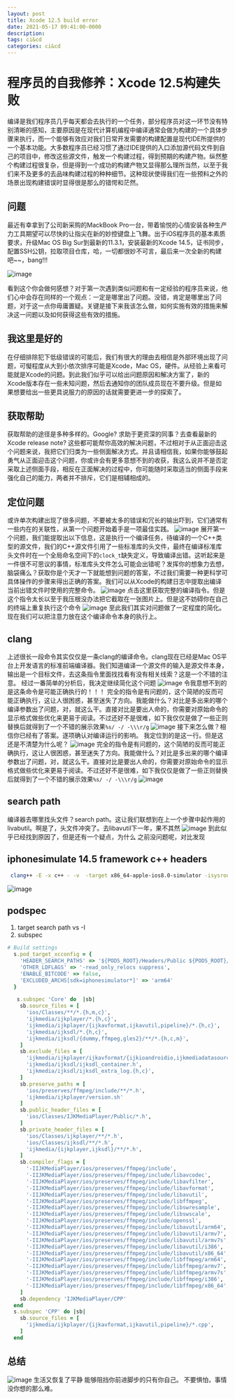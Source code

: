 ```yaml
---
layout: post
title: Xcode 12.5 build error
date: 2021-05-17 09:41:00-0000
description:
tags: ci&cd
categories: ci&cd
---
```


# 程序员的自我修养：Xcode 12.5构建失败

编译是我们程序员几乎每天都会去执行的一个任务，部分程序员对这一环节没有特别清晰的感知，主要原因是在现代计算机编程中编译通常会做为构建的一个具体步骤来执行，而一个能够有效应对我们日常开发需要的构建配置是现代IDE所提供的一个基本功能。大多数程序员已经习惯了通过IDE提供的入口添加源代码文件到自己的项目中，修改这些源文件，触发一个构建过程，得到预期的构建产物。纵然整个构建过程很复杂，但是得到一个成功的构建产物又显得那么理所当然，以至于我们来不及更多的去品味构建过程的种种细节。这种现状使得我们在一些预料之外的场景出现构建错误时显得很是那么的错愕和茫然。

## 问题

最近有幸拿到了公司新采购的MackBook Pro一台，带着愉悦的心情安装各种生产力工具期望可以尽快的让指尖在新的妙控键盘上飞舞。出于iOS程序员的基本素质要求，升级Mac OS Big Sur到最新的11.3.1，安装最新的Xcode 14.5，证书同步，配置SSH公钥，拉取项目仓库，哈，一切都很妙不可言，最后来一次全新的构建吧~~，bang!!!

![image](https://user-images.githubusercontent.com/25997299/118444924-5b16f600-b720-11eb-9228-60a725437ba8.png)

看到这个你会做何感想？对于第一次遇到类似问题和有一定经验的程序员来说，他们心中会存在同样的一个观点：一定是哪里出了问题。没错，肯定是哪里出了问题，对于这一点你毋庸置疑。关键是接下来我该怎么做，如何实施有效的措施来解决这一问题以及如何获得这些有效的措施。

## 我这里是好的

在仔细排除犯下低级错误的可能后，我们有很大的理由去相信是外部环境出现了问题，可懝程度从大到小依次排序可能是Xcode，Mac OS，硬件。从经验上来看可能就是Xcode的问题。到此我们似乎可以给出问题原因和解决方案了，新的Xcode版本存在一些未知问题，然后去通知你的团队成员现在不要升级。但是如果想要给出一些更具说服力的原因的话就需要更进一步的探索了。

## 获取帮助

获取帮助的途径是多种多样的。Google? 求助于更资深的同事？去查看最新的Xcode release note? 这些都可能帮你高效的解决问题，不过相对于从正面迎击这个问题来说，我把它们归类为一些侧面解决方式。并且请相信我，如果你能够鼓起勇气从正面迎击这个问题，你或许会有更多意想不到的收获，我这么说并不是否定采取上述侧面手段，相反在正面解决的过程中，你可能随时采取适当的侧面手段来强化自己的能力，两者并不排斥，它们是相辅相成的。

## 定位问题

或许单次构建出现了很多问题，不要被太多的错误和冗长的输出吓到，它们通常有一些内在的关联性，从第一个问题开始着手是一项最佳实践。
![image](https://user-images.githubusercontent.com/25997299/118606801-66ceef00-b7ea-11eb-95ae-245dd8eb5b79.png)
展开第一个问题，我们能提取出以下信息，这是执行一个编译任务，待编译的一个C++类型的源文件，我们的C++源文件引用了一些标准库的头文件，最终在编译标准库头文件时在一个全局命名空间下的`clock_t`缺失定义，导致编译出错。这听起来是一件很不可思议的事情，标准库头文件怎么可能会出错呢？发挥你的想象力去想，脑袋痛么？获取你是个天才一下就能想到问题的答案，不过我们需要一种更科学可具体操作的步骤来得出正确的答案。我们可以从Xcode的构建日志中提取出编译当前出错文件时使用的完整命令。
![image](https://user-images.githubusercontent.com/25997299/118607923-b82bae00-b7eb-11eb-9dad-1c9f9742794b.png)
点击这里获取完整的编译指令。但是这个指令太长以至于我压根没办法把它截取在一张图片上。但是这不妨碍你在自己的终端上重复执行这个命令
![image](https://user-images.githubusercontent.com/25997299/118608520-5c155980-b7ec-11eb-94df-589dddf743ff.png)
至此我们其实对问题做了一定程度的简化。现在我们可以把注意力放在这个编译命令本身的执行上。

## clang

上述很长一段命令其实仅仅是一条clang的编译命令。clang现在已经是Mac OS平台上开发语言的标准前端编译器。我们知道编译一个源文件的输入是源文件本身，输出是一个目标文件，去这条指令里面找找看有没有相关线索？这是一个不错的注意。
经过一番简单的分析后，我决定继续简化这个问题
![image](https://user-images.githubusercontent.com/25997299/118609512-67b55000-b7ed-11eb-90c7-560995a7bd71.png)
令我意想不到的是这条命令是可能正确执行的！！！
完全的指令是有问题的，这个简陋的反而可能正确执行，这让人很困惑，甚至迷失了方向。我能做什么？对比是多出来的哪个编译参数出了问题，对，就这么干。直接对比是要出人命的，你需要对原始命令的显示格式做些优化来更易于阅读。不过还好不是很难，如下我仅仅是做了一些正则替换后就得到了一个不错的展示效果`%s/ -/ -\\\r/g`
![image](https://user-images.githubusercontent.com/25997299/118610173-10fc4600-b7ee-11eb-884b-3a0f511e96fc.png)
接下来怎么做？相信你已经有了答案。逐项确认对编译运行的影响。
我定位到的是这一行。但是这还是不清楚为什么呢？
![image](https://user-images.githubusercontent.com/25997299/118611106-127a3e00-b7ef-11eb-947b-435ba5f3e039.png)
完全的指令是有问题的，这个简陋的反而可能正确执行，这让人很困惑，甚至迷失了方向。我能做什么？对比是多出来的哪个编译参数出了问题，对，就这么干。直接对比是要出人命的，你需要对原始命令的显示格式做些优化来更易于阅读。不过还好不是很难，如下我仅仅是做了一些正则替换后就得到了一个不错的展示效果`%s/ -/ -\\\r/g`
![image](https://user-images.githubusercontent.com/25997299/118612759-abf61f80-b7f0-11eb-83e9-ac7d2cb328f2.png)

## search path

编译器去哪里找头文件？search path。这让我们联想到在上一个步骤中起作用的livabutil。啊是了，头文件冲突了。去libavutil下一年，果不其然
![image](https://user-images.githubusercontent.com/25997299/118613352-422a4580-b7f1-11eb-931d-85c94700167e.png)
到此似乎已经找到原因了，但是还有一个疑点，为什么 之前没问题呢，对比发现

## iphonesimulate 14.5 framework c++ headers

```bash
 clang++ -E -x c++ - -v  -target x86_64-apple-ios8.0-simulator -isysroot /Applications/Xcode.app/Contents/Developer/Platforms/iPhoneSimulator.platform/Developer/SDKs/iPhoneSimulator14.5.sdk
```

![image](https://user-images.githubusercontent.com/25997299/118615049-ecef3380-b7f2-11eb-9770-040ae8eb9114.png)

## podspec

1. target search path vs -I
2. subspec

```ruby
# Build settings
  s.pod_target_xcconfig = {
    'HEADER_SEARCH_PATHS' => '${PODS_ROOT}/Headers/Public ${PODS_ROOT}/Headers/Private ${PODS_ROOT}/Headers/Public/IJKMediaPlayer ${PODS_ROOT}/Headers/Private/IJKMediaPlayer ${PODS_ROOT}/IJKMediaPlayer/ijkmedia/** ${PODS_ROOT}/IJKMediaPlayer/ios/Classes/** ${PODS_ROOT}/IJKMediaPlayer/ios/preserves/ffmpeg/include/** ${PODS_ROOT}/../../../ijkmedia/** ${PODS_ROOT}/../../../ios/Classes/** ${PODS_ROOT}/../../../ios/preserves/ffmpeg/include/**',
    'OTHER_LDFLAGS' => '-read_only_relocs suppress',
    'ENABLE_BITCODE' => false,
    'EXCLUDED_ARCHS[sdk=iphonesimulator*]' => 'arm64'
  }
```

```ruby
   s.subspec 'Core' do  |sb|
    sb.source_files = [
      'ios/Classes/**/*.{h,m,c}',
      'ijkmedia/ijkplayer/*.{h,c}',
      'ijkmedia/ijkplayer/{ijkavformat,ijkavutil,pipeline}/*.{h,c}',
      'ijkmedia/ijksdl/*.{h,c}',
      'ijkmedia/ijksdl/{dummy,ffmpeg,gles2}/**/*.{h,c,m}',
    ]
    sb.exclude_files = [
      'ijkmedia/ijkplayer/ijkavformat/{ijkioandroidio,ijkmediadatasource}.c',
      'ijkmedia/ijksdl/ijksdl_container.h',
      'ijkmedia/ijksdl/ijksdl_extra_log.{h,c}',
    ]
    sb.preserve_paths = [
      'ios/preserves/ffmpeg/include/**/*.h',
      'ijkmedia/ijkplayer/version.sh'
    ]
    sb.public_header_files = [
      'ios/Classes/IJKMediaPlayer/Public/*.h',
    ]
    sb.private_header_files = [
      'ios/Classes/ijkplayer/**/*.h',
      'ios/Classes/ijksdl/**/*.h',
      'ijkmedia/{ijkplayer,ijksdl}/**/*.h',
    ]
    sb.compiler_flags = [
      '-IIJKMediaPlayer/ios/preserves/ffmpeg/include',
      '-IIJKMediaPlayer/ios/preserves/ffmpeg/include/libavcodec',
      '-IIJKMediaPlayer/ios/preserves/ffmpeg/include/libavfilter',
      '-IIJKMediaPlayer/ios/preserves/ffmpeg/include/libavformat',
      '-IIJKMediaPlayer/ios/preserves/ffmpeg/include/libavutil',
      '-IIJKMediaPlayer/ios/preserves/ffmpeg/include/libffmpeg',
      '-IIJKMediaPlayer/ios/preserves/ffmpeg/include/libswresample',
      '-IIJKMediaPlayer/ios/preserves/ffmpeg/include/libswscale',
      '-IIJKMediaPlayer/ios/preserves/ffmpeg/include/openssl',
      '-IIJKMediaPlayer/ios/preserves/ffmpeg/include/libavutil/arm64',
      '-IIJKMediaPlayer/ios/preserves/ffmpeg/include/libavutil/armv7',
      '-IIJKMediaPlayer/ios/preserves/ffmpeg/include/libavutil/armv7s',
      '-IIJKMediaPlayer/ios/preserves/ffmpeg/include/libavutil/i386',
      '-IIJKMediaPlayer/ios/preserves/ffmpeg/include/libavutil/x86_64',
      '-IIJKMediaPlayer/ios/preserves/ffmpeg/include/libffmpeg/arm64',
      '-IIJKMediaPlayer/ios/preserves/ffmpeg/include/libffmpeg/armv7',
      '-IIJKMediaPlayer/ios/preserves/ffmpeg/include/libffmpeg/armv7s',
      '-IIJKMediaPlayer/ios/preserves/ffmpeg/include/libffmpeg/i386',
      '-IIJKMediaPlayer/ios/preserves/ffmpeg/include/libffmpeg/x86_64',
    ]
    sb.dependency 'IJKMediaPlayer/CPP'
  end
  s.subspec 'CPP' do |sb|
    sb.source_files = [
      'ijkmedia/ijkplayer/{ijkavformat,ijkavutil,pipeline}/*.cpp',
    ]
  end
```

## 总结

![image](https://user-images.githubusercontent.com/25997299/118618479-3d1bc500-b7f6-11eb-8057-12b71b7645cf.png)
生活又恢复了平静
能够阻挡你前进脚步的只有你自己。
不要惧怕，事情没你想的那么难。
